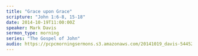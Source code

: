 ```yaml
---
title: "Grace upon Grace"
scripture: "John 1:6-8, 15-18"
date: 2014-10-19T11:00:00Z
speaker: Mark Davis
sermon_type: morning
series: "The Gospel of John"
audio: https://pcpcmorningsermons.s3.amazonaws.com/20141019_davis-544521d8867d1.mp3 
---
```



